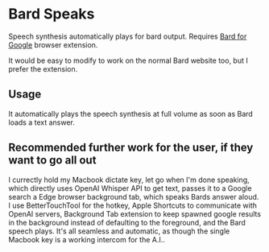 # Bard Speaks
 Speech synthesis automatically plays for bard output. Requires [Bard for Google](https://chrome.google.com/webstore/detail/bard-for-google/hnadleianomnjcoeplifgbkiejchjmah) browser extension.

 It would be easy to modify to work on the normal Bard website too, but I prefer the extension.

 ## Usage
 
 It automatically plays the speech synthesis at full volume as soon as Bard loads a text answer.

 ## Recommended further work for the user, if they want to go all out
 
 I currectly hold my Macbook dictate key, let go when I'm done speaking, which directly uses OpenAI Whisper API to get text, passes it to a Google search a Edge browser background tab, which speaks Bards answer aloud. I use BetterTouchTool for the hotkey, Apple Shortcuts to communicate with OpenAI servers, Background Tab extension to keep spawned google results in the background instead of defaulting to the foreground, and the Bard speech plays. It's all seamless and automatic, as though the single Macbook key is a working intercom for the A.I..